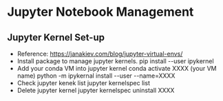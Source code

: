 # Jupyter Notebook Management

## Jupyter Kernel Set-up
* Reference: https://janakiev.com/blog/jupyter-virtual-envs/
* Install package to manage jupyter kernels.
    pip install --user ipykernel
* Add your conda VM into jupyter kernel
    conda activate XXXX (your VM name)
    python -m ipykernal install --user --name=XXXX
* Check jupyter kenek list
    jupyter kernelspec list
* Delete jupyter kernel
    jupyter kernelspec uninstall XXXX